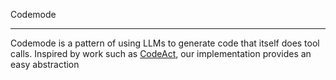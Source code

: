 Codemode

---

Codemode is a pattern of using LLMs to generate code that itself does tool calls. Inspired by work such as [CodeAct](https://arxiv.org/abs/2402.01030), our implementation provides an easy abstraction
